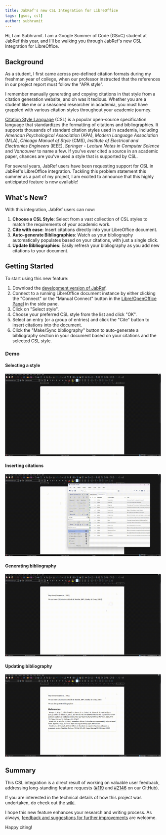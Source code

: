```yaml
---
title: JabRef's new CSL Integration for LibreOffice
tags: [gsoc, csl]
author: subhramit
---
```


Hi, I am Subhramit. I am a Google Summer of Code (GSoC) student at JabRef this year, and I'll be walking you through JabRef's new CSL Integration for LibreOffice.

## Background

As a student, I first came across pre-defined citation formats during my freshman year of college, when our professor instructed that the references in our project report must follow the "APA style".  

I remember manually generating and copying citations in that style from a citation generation website, and oh was it tedious. Whether you are a student like me or a seasoned researcher in academia, you must have grappled with various citation styles throughout your academic journey.

[Citation Style Language](https://citationstyles.org/) (CSL) is a popular open-source specification language that standardizes the formatting of citations and bibliographies. It supports thousands of standard citation styles used in academia, including *American Psychological Association* (APA), *Modern Language Association* (MLA), *Chicago Manual of Style* (CMS), *Institute of Electrical and Electronics Engineers* (IEEE), *Springer - Lecture Notes in Computer Science* and *Vancouver* to name a few. If you've ever cited a source in an academic paper, chances are you've used a style that is supported by CSL.

For several years, JabRef users have been requesting support for CSL in JabRef's LibreOffice integration. Tackling this problem statement this summer as a part of my project, I am excited to announce that this highly anticipated feature is now available!

## What's New?

With this integration, JabRef users can now:

1. **Choose a CSL Style**: Select from a vast collection of CSL styles to match the requirements of your academic work.
2. **Cite with ease**: Insert citations directly into your LibreOffice document.
3. **Auto-generate Bibliographies**: Watch as your bibliography automatically populates based on your citations, with just a single click.
4. **Update Bibliographies**: Easily refresh your bibliography as you add new citations to your document.

## Getting Started

To start using this new feature:

1. Download the [development version of JabRef](https://builds.jabref.org/main/).
2. Connect to a running LibreOffice document instance by either clicking the "Connect" or the "Manual Connect" button in the [Libre/OpenOffice Panel](https://docs.jabref.org/cite/openofficeintegration) in the side pane.
3. Click on "Select style".
4. Choose your preferred CSL style from the list and click "OK".
5. Select an entry (or a group of entries) and click the "Cite" button to insert citations into the document.
6. Click the "Make/Sync bibliography" button to auto-generate a bibliography section in your document based on your citations and the selected CSL style.

### Demo

#### Selecting a style

![Selecting a style](../img/selecting-a-style.gif)

#### Inserting citations

![Inserting citations](../img/cite.gif)

#### Generating bibliography

![Generating bibliography](../img/bibliography.gif)

#### Updating bibliography

![Updating bibliography](../img/refresh.gif)

## Summary

This CSL integration is a direct result of working on valuable user feedback, addressing long-standing feature requests ([#119](https://github.com/JabRef/jabref/issues/119) and [#2146](https://github.com/JabRef/jabref/issues/2146) on our GitHub).

If you are interested in the technical details of how this project was undertaken, do check out the [wiki](https://github.com/JabRef/jabref/wiki/GSoC-2024-%E2%80%90-Improved-CSL-Support-%28and-more-LibreOffice%E2%80%90JabRef-integration-enhancements%29).

I hope this new feature enhances your research and writing process. As always, [feedback and suggestions for further improvements](https://discourse.jabref.org/c/feedback/3) are welcome.

Happy citing!
